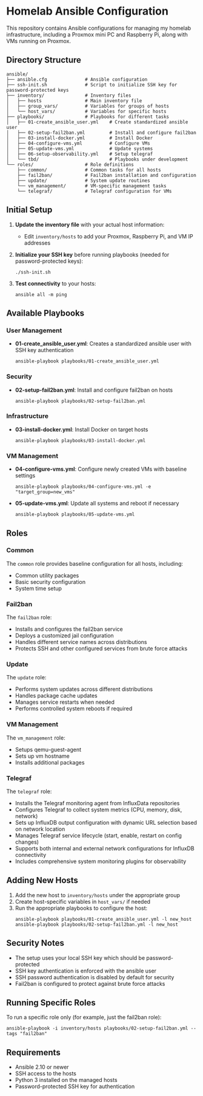 # Homelab Ansible Configuration

This repository contains Ansible configurations for managing my homelab infrastructure, including a Proxmox mini PC and Raspberry Pi, along with VMs running on Proxmox.

## Directory Structure

```
ansible/
├── ansible.cfg              # Ansible configuration
├── ssh-init.sh              # Script to initialize SSH key for password-protected keys
├── inventory/               # Inventory files
│   ├── hosts                # Main inventory file
│   ├── group_vars/          # Variables for groups of hosts
│   └── host_vars/           # Variables for specific hosts
├── playbooks/               # Playbooks for different tasks
│   ├── 01-create_ansible_user.yml    # Create standardized ansible user
│   ├── 02-setup-fail2ban.yml         # Install and configure fail2ban
│   ├── 03-install-docker.yml         # Install Docker
│   ├── 04-configure-vms.yml          # Configure VMs
│   ├── 05-update-vms.yml             # Update systems
│   ├── 06-setup-observability.yml    # Setup telegraf
│   └── tbd/                          # Playbooks under development
└── roles/                   # Role definitions
    ├── common/              # Common tasks for all hosts
    ├── fail2ban/            # Fail2ban installation and configuration
    ├── update/              # System update routines
    └── vm_management/       # VM-specific management tasks
    └── telegraf/            # Telegraf configuration for VMs
```

## Initial Setup

1. **Update the inventory file** with your actual host information:
   - Edit `inventory/hosts` to add your Proxmox, Raspberry Pi, and VM IP addresses

2. **Initialize your SSH key** before running playbooks (needed for password-protected keys):
   ```
   ./ssh-init.sh
   ```

3. **Test connectivity** to your hosts:
   ```
   ansible all -m ping
   ```

## Available Playbooks

### User Management

- **01-create_ansible_user.yml**: Creates a standardized ansible user with SSH key authentication
  ```
  ansible-playbook playbooks/01-create_ansible_user.yml
  ```

### Security

- **02-setup-fail2ban.yml**: Install and configure fail2ban on hosts
  ```
  ansible-playbook playbooks/02-setup-fail2ban.yml
  ```

### Infrastructure

- **03-install-docker.yml**: Install Docker on target hosts
  ```
  ansible-playbook playbooks/03-install-docker.yml
  ```

### VM Management

- **04-configure-vms.yml**: Configure newly created VMs with baseline settings
  ```
  ansible-playbook playbooks/04-configure-vms.yml -e "target_group=new_vms"
  ```

- **05-update-vms.yml**: Update all systems and reboot if necessary
  ```
  ansible-playbook playbooks/05-update-vms.yml
  ```

## Roles

### Common

The `common` role provides baseline configuration for all hosts, including:
- Common utility packages
- Basic security configuration
- System time setup

### Fail2ban

The `fail2ban` role:
- Installs and configures the fail2ban service
- Deploys a customized jail configuration
- Handles different service names across distributions
- Protects SSH and other configured services from brute force attacks

### Update

The `update` role:
- Performs system updates across different distributions
- Handles package cache updates
- Manages service restarts when needed
- Performs controlled system reboots if required

### VM Management

The `vm_management` role:
- Setups qemu-guest-agent
- Sets up vm hostname
- Installs additional packages


### Telegraf

The `telegraf` role:
- Installs the Telegraf monitoring agent from InfluxData repositories
- Configures Telegraf to collect system metrics (CPU, memory, disk, network)
- Sets up InfluxDB output configuration with dynamic URL selection based on network location
- Manages Telegraf service lifecycle (start, enable, restart on config changes)
- Supports both internal and external network configurations for InfluxDB connectivity
- Includes comprehensive system monitoring plugins for observability

## Adding New Hosts

1. Add the new host to `inventory/hosts` under the appropriate group
2. Create host-specific variables in `host_vars/` if needed
3. Run the appropriate playbooks to configure the host:
   ```
   ansible-playbook playbooks/01-create_ansible_user.yml -l new_host
   ansible-playbook playbooks/02-setup-fail2ban.yml -l new_host
   ```

## Security Notes

- The setup uses your local SSH key which should be password-protected
- SSH key authentication is enforced with the ansible user
- SSH password authentication is disabled by default for security
- Fail2ban is configured to protect against brute force attacks

## Running Specific Roles

To run a specific role only (for example, just the fail2ban role):
```
ansible-playbook -i inventory/hosts playbooks/02-setup-fail2ban.yml --tags "fail2ban"
```

## Requirements

- Ansible 2.10 or newer
- SSH access to the hosts
- Python 3 installed on the managed hosts
- Password-protected SSH key for authentication
